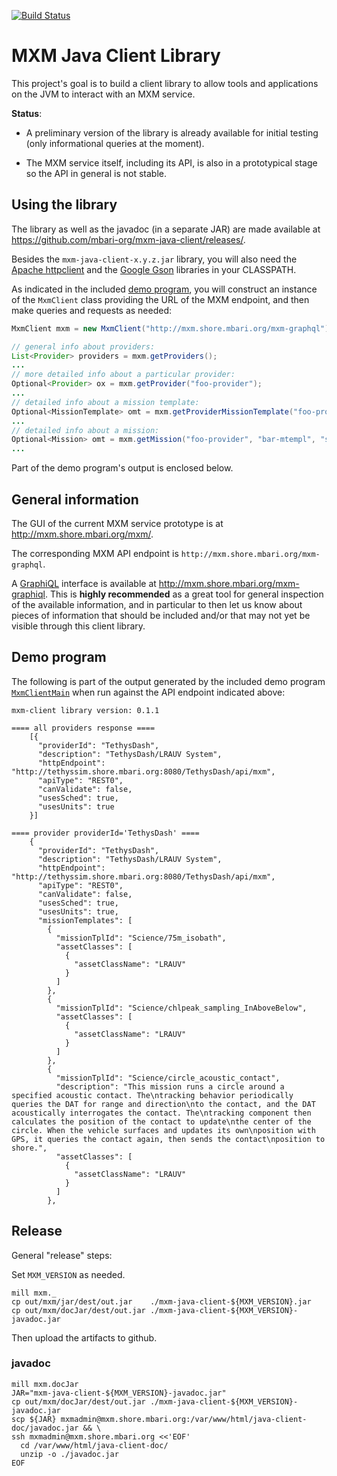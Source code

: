 [![Build Status](https://travis-ci.org/mbari-org/mxm-java-client.svg?branch=master)](https://travis-ci.org/mbari-org/mxm-java-client)

# MXM Java Client Library

This project's goal is to build a client library to allow tools and
applications on the JVM to interact with an MXM service.

**Status**:

- A preliminary version of the library is already available
  for initial testing (only informational queries at the moment).

- The MXM service itself, including its API, is also in a prototypical stage
  so the API in general is not stable.

## Using the library

The library as well as the javadoc (in a separate JAR) are made available at
https://github.com/mbari-org/mxm-java-client/releases/.

Besides the `mxm-java-client-x.y.z.jar` library, you will also need the
[Apache httpclient](https://search.maven.org/artifact/org.apache.httpcomponents/httpclient/4.5.10/jar)
and the
[Google Gson](https://search.maven.org/artifact/com.google.code.gson/gson/2.8.6/jar)
libraries in your CLASSPATH.

As indicated in the included [demo program](mxm/src/main/java/MxmClientMain.java),
you will construct an instance of the `MxmClient` class providing the URL of the MXM endpoint,
and then make queries and requests as needed:

```java
MxmClient mxm = new MxmClient("http://mxm.shore.mbari.org/mxm-graphql");

// general info about providers:
List<Provider> providers = mxm.getProviders();
...
// more detailed info about a particular provider:
Optional<Provider> ox = mxm.getProvider("foo-provider");
...
// detailed info about a mission template:
Optional<MissionTemplate> omt = mxm.getProviderMissionTemplate("foo-provider", "bar-mtempl");
...
// detailed info about a mission:
Optional<Mission> omt = mxm.getMission("foo-provider", "bar-mtempl", "some-mission");
...
```

Part of the demo program's output is enclosed below.

## General information

The GUI of the current MXM service prototype is at http://mxm.shore.mbari.org/mxm/.

The corresponding MXM API endpoint is `http://mxm.shore.mbari.org/mxm-graphql`.

A [GraphiQL](https://github.com/graphql/graphiql) interface is available
at http://mxm.shore.mbari.org/mxm-graphiql.
This is **highly recommended** as a great tool for general inspection of the
available information, and in particular to then let us know about pieces of
information that should be included and/or that may not yet be visible through
this client library.

## Demo program

The following is part of the output generated by the included demo program
[`MxmClientMain`](mxm/src/main/java/MxmClientMain.java) when run
against the API endpoint indicated above:

```
mxm-client library version: 0.1.1

==== all providers response ====
    [{
      "providerId": "TethysDash",
      "description": "TethysDash/LRAUV System",
      "httpEndpoint": "http://tethyssim.shore.mbari.org:8080/TethysDash/api/mxm",
      "apiType": "REST0",
      "canValidate": false,
      "usesSched": true,
      "usesUnits": true
    }]

==== provider providerId='TethysDash' ====
    {
      "providerId": "TethysDash",
      "description": "TethysDash/LRAUV System",
      "httpEndpoint": "http://tethyssim.shore.mbari.org:8080/TethysDash/api/mxm",
      "apiType": "REST0",
      "canValidate": false,
      "usesSched": true,
      "usesUnits": true,
      "missionTemplates": [
        {
          "missionTplId": "Science/75m_isobath",
          "assetClasses": [
            {
              "assetClassName": "LRAUV"
            }
          ]
        },
        {
          "missionTplId": "Science/chlpeak_sampling_InAboveBelow",
          "assetClasses": [
            {
              "assetClassName": "LRAUV"
            }
          ]
        },
        {
          "missionTplId": "Science/circle_acoustic_contact",
          "description": "This mission runs a circle around a specified acoustic contact. The\ntracking behavior periodically queries the DAT for range and direction\nto the contact, and the DAT acoustically interrogates the contact. The\ntracking component then calculates the position of the contact to update\nthe center of the circle. When the vehicle surfaces and updates its own\nposition with GPS, it queries the contact again, then sends the contact\nposition to shore.",
          "assetClasses": [
            {
              "assetClassName": "LRAUV"
            }
          ]
        },
```

## Release

General "release" steps:

Set `MXM_VERSION` as needed.

    mill mxm._
    cp out/mxm/jar/dest/out.jar    ./mxm-java-client-${MXM_VERSION}.jar
    cp out/mxm/docJar/dest/out.jar ./mxm-java-client-${MXM_VERSION}-javadoc.jar 

Then upload the artifacts to github.

### javadoc

    mill mxm.docJar
    JAR="mxm-java-client-${MXM_VERSION}-javadoc.jar"
    cp out/mxm/docJar/dest/out.jar ./mxm-java-client-${MXM_VERSION}-javadoc.jar
    scp ${JAR} mxmadmin@mxm.shore.mbari.org:/var/www/html/java-client-doc/javadoc.jar && \
    ssh mxmadmin@mxm.shore.mbari.org <<'EOF'
      cd /var/www/html/java-client-doc/
      unzip -o ./javadoc.jar
    EOF
